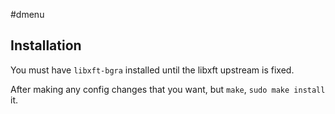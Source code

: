 #dmenu

## Installation

You must have `libxft-bgra` installed until the libxft upstream is fixed.

After making any config changes that you want, but `make`, `sudo make install` it.
